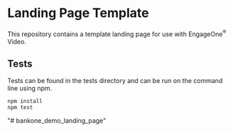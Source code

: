 # Landing Page Template

This repository contains a template landing page for use with EngageOne<sup>&reg;</sup> Video.

## Tests
Tests can be found in the tests directory and can be run on the command line using npm.

```
npm install
npm test
```
"# bankone_demo_landing_page" 
